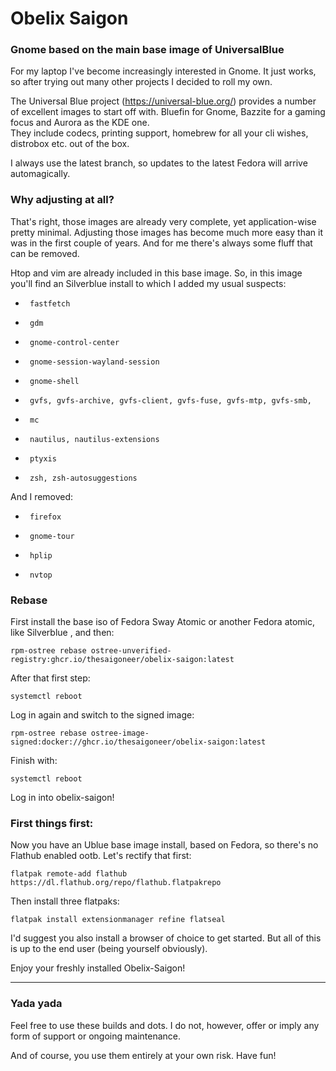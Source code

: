 # Obelix Saigon

### Gnome based on the main base image of UniversalBlue

For my laptop I've become increasingly interested in Gnome. It just works, so after trying out many other projects I decided to roll my own.

The Universal Blue project (https://universal-blue.org/) provides a number of excellent images to start off with. Bluefin for Gnome, Bazzite for a gaming focus and Aurora as the KDE one.  
They include codecs, printing support, homebrew for all your cli wishes, distrobox etc. out of the box. 

I always use the latest branch, so updates to the latest Fedora will arrive automagically.

### Why adjusting at all?

That's right, those images are already very complete, yet application-wise pretty minimal. Adjusting those images has become much more easy than it was in the first couple of years. And for me there's always some fluff that can be removed.

Htop and vim are already included in this base image. So, in this image you'll find an Silverblue install to which I added my usual suspects:

  -      fastfetch
  -      gdm
  -      gnome-control-center
  -      gnome-session-wayland-session
  -      gnome-shell
  -      gvfs, gvfs-archive, gvfs-client, gvfs-fuse, gvfs-mtp, gvfs-smb,
  -      mc
  -      nautilus, nautilus-extensions
  -      ptyxis
  -      zsh, zsh-autosuggestions

And I removed:
  -      firefox
  -      gnome-tour
  -      hplip
  -      nvtop

### Rebase

First install the base iso of Fedora Sway Atomic or another Fedora atomic, like Silverblue , and then:

    rpm-ostree rebase ostree-unverified-registry:ghcr.io/thesaigoneer/obelix-saigon:latest

After that first step:

    systemctl reboot

Log in again and switch to the signed image:

    rpm-ostree rebase ostree-image-signed:docker://ghcr.io/thesaigoneer/obelix-saigon:latest

Finish with:

    systemctl reboot
    
Log in into obelix-saigon!

### First things first:

Now you have an Ublue base image install, based on Fedora, so there's no Flathub enabled ootb. Let's rectify that first:

    flatpak remote-add flathub https://dl.flathub.org/repo/flathub.flatpakrepo 
    
Then install three flatpaks: 

    flatpak install extensionmanager refine flatseal

I'd suggest you also install a browser of choice to get started. But all of this is up to the end user (being yourself obviously).


Enjoy your freshly installed Obelix-Saigon!

--------------
### Yada yada

Feel free to use these builds and dots. I do not, however, offer or imply any form of support or ongoing maintenance. 

And of course, you use them entirely at your own risk. Have fun!




